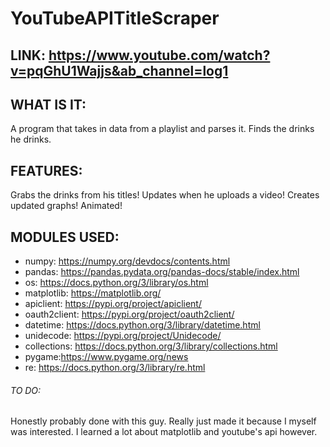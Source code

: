 # YouTubeAPITitleScraper

## LINK: https://www.youtube.com/watch?v=pqGhU1Wajjs&ab_channel=log1

## WHAT IS IT:
A program that takes in data from a playlist and parses it. Finds the drinks he drinks.

## FEATURES:
Grabs the drinks from his titles!
Updates when he uploads a video!
Creates updated graphs!
Animated!

## MODULES USED:
* numpy: https://numpy.org/devdocs/contents.html
* pandas: https://pandas.pydata.org/pandas-docs/stable/index.html
* os: https://docs.python.org/3/library/os.html
* matplotlib: https://matplotlib.org/
* apiclient: https://pypi.org/project/apiclient/
* oauth2client: https://pypi.org/project/oauth2client/
* datetime: https://docs.python.org/3/library/datetime.html
* unidecode: https://pypi.org/project/Unidecode/
* collections: https://docs.python.org/3/library/collections.html
* pygame:https://www.pygame.org/news
* re: https://docs.python.org/3/library/re.html

###### TO DO:
Honestly probably done with this guy. Really just made it because I myself was interested. I learned a lot about matplotlib and youtube's api however.
